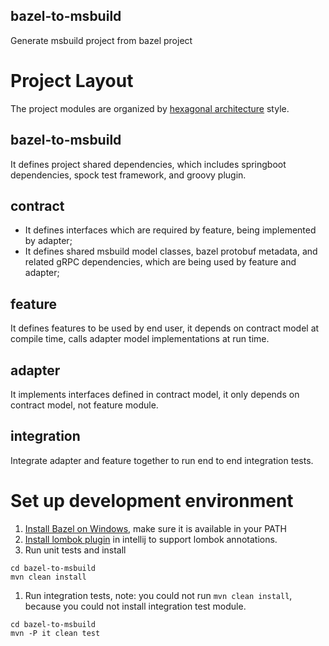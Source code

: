 bazel-to-msbuild
----------------

Generate msbuild project from bazel project

# Project Layout

The project modules are organized
by [hexagonal architecture](https://en.wikipedia.org/wiki/Hexagonal_architecture_(software)) style.

## bazel-to-msbuild

It defines project shared dependencies, which includes springboot dependencies, spock test framework, and groovy plugin.

## contract

* It defines interfaces which are required by feature, being implemented by adapter;
* It defines shared msbuild model classes, bazel protobuf metadata, and related gRPC dependencies, which are being used
  by feature and adapter;

## feature

It defines features to be used by end user, it depends on contract model at compile time, calls adapter model
implementations at run time.

## adapter

It implements interfaces defined in contract model, it only depends on contract model, not feature module.

## integration

Integrate adapter and feature together to run end to end integration tests.

# Set up development environment

1. [Install Bazel on Windows](https://docs.bazel.build/versions/master/install-windows.html), make sure it is available
   in your PATH
1. [Install lombok plugin](https://stackoverflow.com/questions/41161076/adding-lombok-plugin-to-intellij-project ) in
   intellij to support lombok annotations.
1. Run unit tests and install

```
cd bazel-to-msbuild
mvn clean install
```
1. Run integration tests, note: you could not run ```mvn clean install```, because you could not install integration test module.

```
cd bazel-to-msbuild
mvn -P it clean test
```

